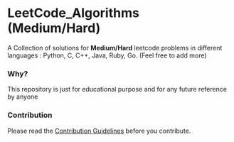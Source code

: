 # LeetCode_Algorithms (Medium/Hard)

A Collection of solutions for **Medium/Hard** leetcode problems in different languages : Python, C, C++, Java, Ruby, Go. (Feel free to add more)

### Why?
This repository is just for educational purpose and for any future reference by anyone

### Contribution
Please read the [Contribution Guidelines](CONTRIBUTION.md) before you contribute.
